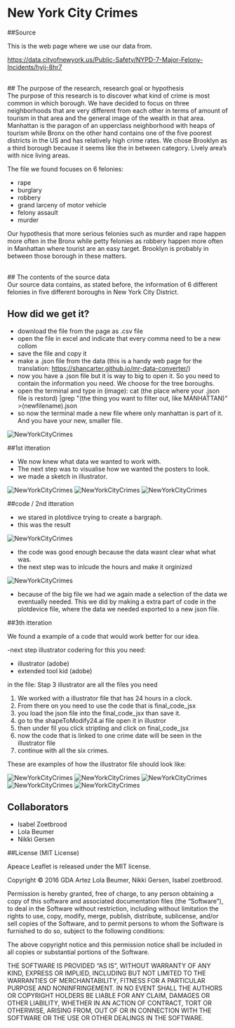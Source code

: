 # New York City Crimes

##Source
<br>

This is the web page where we use our data from. 

https://data.cityofnewyork.us/Public-Safety/NYPD-7-Major-Felony-Incidents/hyij-8hr7

<br>
## The purpose of the research, research goal or hypothesis
<br>
The purpose of this research is to discover what kind of crime is most common in which borough. We have decided to focus on three neighborhoods that are very different from each other in terms of amount of tourism in that area and the general image of the wealth in that area. Manhattan is the paragon of an upperclass neighborhood with heaps of tourism while Bronx on the other hand contains one of the five poorest districts in the US and has relatively high crime rates. We chose Brooklyn as a third borough because it seems like the in between category. Lively area’s with nice living areas. 

The file we found focuses on 6 felonies:<br> 
- rape <br>
- burglary<br>
- robbery<br>
- grand larceny of motor vehicle<br>
- felony assault<br>
- murder <br>
 
Our hypothesis that more serious felonies such as murder and rape happen more often in the Bronx while petty felonies as robbery happen more often in Manhattan where tourist are an easy target. Brooklyn is probably in between those borough in these matters. 

<br>
## The contents of the source data
<br>
Our source data contains, as stated before, the information of 6 different felonies in five different boroughs in New York City District.  



## How did we get it?

- download the file from the page as .csv file 
- open the file in excel and indicate that every comma need to be a new collom
- save the file and copy it
- make a .json file from the data (this is a handy web page for the translation: https://shancarter.github.io/mr-data-converter/)
- now you have a .json file but it is way to big to open it. So you need to contain the information you need. We choose for the tree boroughs. 
- open the terminal and type in (image): cat (the place where your .json file is restord) |grep "(the thing you want to filter out, like MANHATTAN)" >(newfilename).json 
- so now the terminal made a new file where only manhattan is part of it. And you have your new, smaller file. 

![NewYorkCityCrimes](Stap_1_Opzet/Analyzing_data/terminal.png)


##1st itteration

- We now knew what data we wanted to work with.
- The next step was to visualise how we wanted the posters to look. 
- we made a sketch in illustrator.

![NewYorkCityCrimes](Stap_1_Opzet/Schetsen/poster1.png)
![NewYorkCityCrimes](Stap_1_Opzet/Schetsen/poster2.png)
![NewYorkCityCrimes](Stap_1_Opzet/Schetsen/poster3.png)

##code / 2nd itteration

- we stared in plotdivce trying to create a bargraph.
- this was the result

![NewYorkCityCrimes](Stap_2_Plotdevice/brooklyn/brooklyn_fellonyassault.png)

 - the code was good enough because the data wasnt clear what what was. 
 - the next step was to inlcude the hours and make it orginized
 
 
![NewYorkCityCrimes](Stap_2_Plotdevice/brooklyn/brooklyn_bulglary_2.png)

- because of the big file we had we again made a selection of the data we eventually needed. This we did by making a extra part of code in the plotdevice file, where the data we needed exported to a new json file. 



##3th itteration


We found a example of a code that would work better for our idea. 

-next step illustrator codering
for this you need:
- illustrator (adobe)
- extended tool kid (adobe)

in the file: Stap 3 illustrator are all the files you need

1. We worked with a illustrator file that has 24 hours in a clock. 
2. From there on you need to use the code that is final_code_jsx
3. you load the json file into the final_code_jsx than save it.
4. go to the shapeToModify24.ai file open it in illustror
5. then under fil you click stripting and click on final_code_jsx
6. now the code that is linked to one crime date will be seen in the illustrator file
7. continue with all the six crimes.



These are examples of how the illustrator file should look like:


![NewYorkCityCrimes](Stap_3_illustrator/Bronx/circle_graphs-01.png)
![NewYorkCityCrimes](Stap_3_illustrator/Bronx/circle_graphs-02.png)
![NewYorkCityCrimes](Stap_3_illustrator/Bronx/circle_graphs-03.png)
![NewYorkCityCrimes](Stap_3_illustrator/Bronx/circle_graphs-04.png)
![NewYorkCityCrimes](Stap_3_illustrator/Bronx/circle_graphs-05.png)






## Collaborators

- Isabel Zoetbrood
- Lola Beumer
- Nikki Gersen


##License (MIT License)

Apeace Leaflet is released under the MIT license.

Copyright © 2016 GDA Artez Lola Beumer, Nikki Gersen, Isabel zoetbrood.

Permission is hereby granted, free of charge, to any person obtaining a copy of this software and associated documentation files (the “Software”), to deal in the Software without restriction, including without limitation the rights to use, copy, modify, merge, publish, distribute, sublicense, and/or sell copies of the Software, and to permit persons to whom the Software is furnished to do so, subject to the following conditions:

The above copyright notice and this permission notice shall be included in all copies or substantial portions of the Software.

THE SOFTWARE IS PROVIDED “AS IS”, WITHOUT WARRANTY OF ANY KIND, EXPRESS OR IMPLIED, INCLUDING BUT NOT LIMITED TO THE WARRANTIES OF MERCHANTABILITY, FITNESS FOR A PARTICULAR PURPOSE AND NONINFRINGEMENT. IN NO EVENT SHALL THE AUTHORS OR COPYRIGHT HOLDERS BE LIABLE FOR ANY CLAIM, DAMAGES OR OTHER LIABILITY, WHETHER IN AN ACTION OF CONTRACT, TORT OR OTHERWISE, ARISING FROM, OUT OF OR IN CONNECTION WITH THE SOFTWARE OR THE USE OR OTHER DEALINGS IN THE SOFTWARE.
<br><br><br>